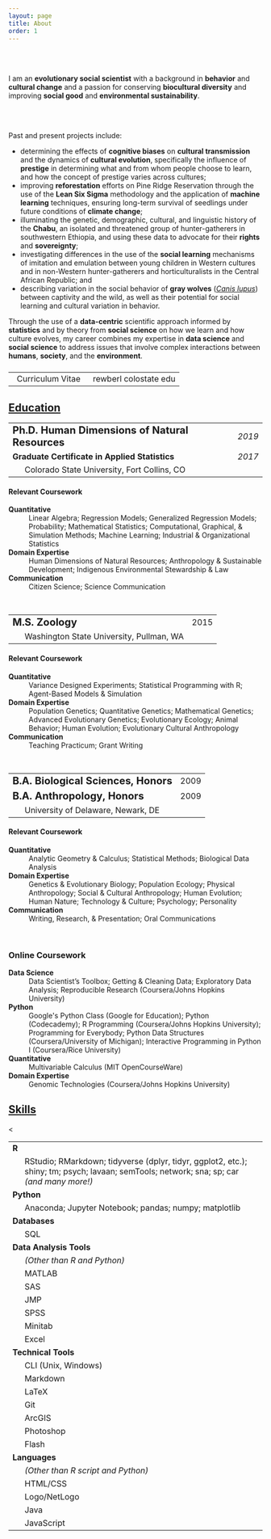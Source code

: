```yaml
---
layout: page
title: About
order: 1
---
```

<!-- Source: https://www.randomsnippets.com/2011/04/10/how-to-hide-show-or-toggle-your-div-with-jquery/ -->
<script type="text/javascript" src="https://ajax.googleapis.com/ajax/libs/jquery/1.4.4/jquery.min.js"></script>
<script type="text/javascript">
function show(block) {
     $('.boxes').each(function(index) {
          if ($(this).attr("id") == block) {
               $(this).show(400);
          }
          else {
               $(this).hide(350);
          }
     });
}
function hide(block) {
     $('.boxes').hide(350);
}
</script>

<br>

<div class="circular200 fa-pull-left" style="background-image: url(/public/img/profile_small.jpg); margin: 0rem 2rem 2rem 0rem;"></div>

<p>I am an <strong>evolutionary social scientist</strong> with a background in <strong>behavior</strong> and <strong>cultural change</strong> and a passion for conserving <strong>biocultural diversity</strong> and improving <strong>social good</strong> and <strong>environmental sustainability</strong>.</p>

<br><br>

<p>Past and present projects include:</p>
<ul>
<li>determining the effects of <strong>cognitive biases</strong> on <strong>cultural transmission</strong> and the dynamics of <strong>cultural evolution</strong>, specifically the influence of <strong>prestige</strong> in determining what and from whom people choose to learn, and how the concept of prestige varies across cultures;</li>
<li>improving <strong>reforestation</strong> efforts on Pine Ridge Reservation through the use of the <strong>Lean Six Sigma</strong> methodology and the application of <strong>machine learning</strong> techniques, ensuring long-term survival of seedlings under future conditions of <strong>climate change</strong>;</li>
<li>illuminating the genetic, demographic, cultural, and linguistic history of the <strong>Chabu</strong>, an isolated and threatened group of hunter-gatherers in southwestern Ethiopia, and using these data to advocate for their <strong>rights</strong> and <strong>sovereignty</strong>;</li>
<li>investigating differences in the use of the <strong>social learning</strong> mechanisms of imitation and emulation between young children in Western cultures and in non-Western hunter-gatherers and horticulturalists in the Central African Republic; and</li>
<li>describing variation in the social behavior of <strong>gray wolves</strong> (<a href="https://eol.org/pages/328607/overview" target="_blank"><em>Canis lupus</em></a>) between captivity and the wild, as well as their potential for social learning and cultural variation in behavior.</li>
</ul>

<p>Through the use of a <strong>data-centric</strong> scientific approach informed by <strong>statistics</strong> and by theory from <strong>social science</strong> on how we learn and how culture evolves, my career combines my expertise in <strong>data science</strong> and <strong>social science</strong> to address issues that involve complex interactions between <strong>humans</strong>, <strong>society</strong>, and the <strong>environment</strong>.</p>

<table style="margin: 1.5rem 0rem;">
<tr>
<td style="text-align: left;"><a href="/public/pdf/rewberl_cv.pdf" target="_blank"><i class="far fa-file-pdf fa-lg"></i></a>
&nbsp;&nbsp;Curriculum Vitae</td>
<td style="text-align: right;"><a href="email.me" rel="nofollow" onclick="this.href='mailto:' + 'rewberl' + '@' + 'colostate' + '.' + 'edu'"><i class="far fa-envelope fa-lg"></i></a>
&nbsp;&nbsp;rewberl <span class="avoidwrap"><i class="fas fa-at"></i> colostate <i class="fas fa-circle"></i> edu</span></td>
</tr>
</table>

## <a id="education-btn" href="javascript:show('boxes1');">Education</a><a id="education-open" href="javascript:show('boxes1');"><i class="far fa-caret-square-down" style="float: right;"></i></a>

<div class="boxes" id="boxes1" markdown="block">
<table>
<tr><td><strong style="font-size: 1.25rem;">Ph.D. Human Dimensions of Natural Resources</strong></td><td style="text-align: right;"><span class="avoidwrap"><em>2019</em></span></td></tr>
<tr><td><strong style="font-size: 1rem;">Graduate Certificate in Applied Statistics</strong></td><td style="text-align: right;"><span class="avoidwrap"><em>2017</em></span></td></tr>
<tr><td style="padding-left: 2rem;">Colorado State University, Fort Collins, CO</td><td></td></tr>
</table>

<h4>Relevant Coursework</h4>
<dl>
<dt><strong>Quantitative</strong></dt>
<dd>Linear Algebra; Regression Models; Generalized Regression Models; Probability; Mathematical Statistics; Computational, Graphical, & Simulation Methods; Machine Learning; Industrial & Organizational Statistics</dd>
<dt><strong>Domain Expertise</strong></dt>
<dd>Human Dimensions of Natural Resources; Anthropology & Sustainable Development; Indigenous Environmental Stewardship & Law</dd>
<dt><strong>Communication</strong></dt>
<dd>Citizen Science; Science Communication</dd>
</dl>


<br>
<table>
<tr><td><strong style="font-size: 1.25rem;">M.S. Zoology</strong></td><td style="text-align: right;">2015</td></tr>
<tr><td style="padding-left: 2rem;">Washington State University, Pullman, WA</td><td></td></tr>
</table>

<h4>Relevant Coursework</h4>
<dl>
<dt><strong>Quantitative</strong></dt>
<dd>Variance Designed Experiments; Statistical Programming with R; Agent-Based Models & Simulation</dd>
<dt><strong>Domain Expertise</strong></dt>
<dd>Population Genetics; Quantitative Genetics; Mathematical Genetics; Advanced Evolutionary Genetics; Evolutionary Ecology; Animal Behavior; Human Evolution; Evolutionary Cultural Anthropology</dd>
<dt><strong>Communication</strong></dt>
<dd>Teaching Practicum; Grant Writing</dd>
</dl>


<br>
<table>
<tr><td><strong style="font-size: 1.25rem;">B.A. Biological Sciences, Honors</strong></td><td style="text-align: right;">2009</td></tr>
<tr><td><strong style="font-size: 1.25rem;">B.A. Anthropology, Honors</strong></td><td style="text-align: right;">2009</td></tr>
<tr><td style="padding-left: 2rem;">University of Delaware, Newark, DE</td><td></td></tr>
</table>

<h4>Relevant Coursework</h4>
<dl>
<dt><strong>Quantitative</strong></dt>
<dd>Analytic Geometry & Calculus; Statistical Methods; Biological Data Analysis</dd>
<dt><strong>Domain Expertise</strong></dt>
<dd>Genetics & Evolutionary Biology; Population Ecology; Physical Anthropology; Social & Cultural Anthropology; Human Evolution; Human Nature; Technology & Culture; Psychology; Personality</dd>
<dt><strong>Communication</strong></dt>
<dd>Writing, Research, & Presentation; Oral Communications</dd>
</dl>


<br>
<h3>Online Coursework</h3>
<dl>
<dt><strong>Data Science</strong></dt>
<dd>Data Scientist’s Toolbox; Getting & Cleaning Data; Exploratory Data Analysis; Reproducible Research (Coursera/Johns Hopkins University)</dd>
<dt><strong>Python</strong></dt>
<dd>Google's Python Class (Google for Education); Python (Codecademy); R Programming (Coursera/Johns Hopkins University); Programming for Everybody; Python Data Structures (Coursera/University of Michigan); Interactive Programming in Python I (Coursera/Rice University)</dd>
<dt><strong>Quantitative</strong></dt>
<dd>Multivariable Calculus (MIT OpenCourseWare)</dd>
<dt><strong>Domain Expertise</strong></dt>
<dd>Genomic Technologies (Coursera/Johns Hopkins University)</dd>
</dl>

<a id="education-close" href="javascript:hide('boxes1');"><i class="far fa-caret-square-up" style="float: right; font-size: 1.5rem; margin-bottom: .5rem;"></i></a>
</div>



## <a id="skills-btn" href="javascript:show('boxes2');">Skills</a><a id="skills-open" href="javascript:show('boxes2');"><i class="far fa-caret-square-down" style="float: right;"></i></a>

<div class="boxes" id="boxes2" markdown="block">

<table>
<tr><td><strong>R</strong></td><td style="text-align: right;"><span class="fa-stack fa-1x" style="margin: -8px; top: -2px;"><i class="fas fa-star fa-stack-1x"></i></span><span class="fa-stack fa-1x" style="margin: -8px; top: -2px;"><i class="fas fa-star fa-stack-1x"></i></span><span class="fa-stack fa-1x" style="margin: -8px; top: -2px;"><i class="fas fa-star fa-stack-1x"></i></span></td></tr>
<tr><td colspan="2" style="padding-left: 2rem;">RStudio; RMarkdown; tidyverse (dplyr, tidyr, ggplot2, etc.); shiny; tm; psych; lavaan; semTools; network; sna; sp; car <em>(and many more!)</em></td></tr>
<tr><td><strong>Python</strong></td><td style="text-align: right;"><span class="fa-stack fa-1x" style="margin: -8px; top: -2px;"><i class="fas fa-star fa-stack-1x"></i></span><span class="fa-stack fa-1x" style="margin: -8px; top: -2px;"><i class="fas fa-star fa-stack-1x"></i></span><span class="fa-stack fa-1x" style="margin: -8px; top: -2px;"><i class="far fa-star fa-stack-1x"></i></span></td></tr>
<tr><td colspan="2" style="padding-left: 2rem;">Anaconda; Jupyter Notebook; pandas; numpy; matplotlib</td></tr>
<tr><td><strong>Databases</strong></td><td style="text-align: right;"><span class="fa-stack fa-1x" style="margin: -8px; top: -2px;"><i class="fas fa-star fa-stack-1x"></i></span><span class="fa-stack fa-1x" style="margin: -8px; top: -2px;"><i class="far fa-star fa-stack-1x"></i></span><span class="fa-stack fa-1x" style="margin: -8px; top: -2px;"><i class="far fa-star fa-stack-1x"></i></span></td></tr>
<tr><td colspan="2" style="padding-left: 2rem;">SQL</td></tr>
<tr><td colspan="2"><strong>Data Analysis Tools</strong></td></tr>
<tr><td style="padding-left: 2rem;"><em>(Other than R and Python)</em></td><td style="text-align: right;"></td></tr>
<tr><td style="padding-left: 2rem;">MATLAB</td><td style="text-align: right;"><span class="fa-stack fa-1x" style="margin: -8px; top: -2px;"><i class="fas fa-star fa-stack-1x"></i></span><span class="fa-stack fa-1x" style="margin: -8px; top: -2px;"><i class="far fa-star fa-stack-1x"></i><i class="fas fa-star-half fa-stack-1x"></i></span><span class="fa-stack fa-1x" style="margin: -8px; top: -2px;"><i class="far fa-star fa-stack-1x"></i></span></td></tr>
<tr><td style="padding-left: 2rem;">SAS</td><td style="text-align: right;"><span class="fa-stack fa-1x" style="margin: -8px; top: -2px;"><i class="fas fa-star fa-stack-1x"></i></span><span class="fa-stack fa-1x" style="margin: -8px; top: -2px;"><i class="far fa-star fa-stack-1x"></i><i class="fas fa-star-half fa-stack-1x"></i></span><span class="fa-stack fa-1x" style="margin: -8px; top: -2px;"><i class="far fa-star fa-stack-1x"></i></span></td></tr>
<tr><td style="padding-left: 2rem;">JMP</td><td style="text-align: right;"><span class="fa-stack fa-1x" style="margin: -8px; top: -2px;"><i class="fas fa-star fa-stack-1x"></i></span><span class="fa-stack fa-1x" style="margin: -8px; top: -2px;"><i class="far fa-star fa-stack-1x"></i><i class="fas fa-star-half fa-stack-1x"></i></span><span class="fa-stack fa-1x" style="margin: -8px; top: -2px;"><i class="far fa-star fa-stack-1x"></i></span></td></tr>
<tr><td style="padding-left: 2rem;">SPSS</td><td style="text-align: right;"><span class="fa-stack fa-1x" style="margin: -8px; top: -2px;"><i class="fas fa-star fa-stack-1x"></i></span><span class="fa-stack fa-1x" style="margin: -8px; top: -2px;"><i class="far fa-star fa-stack-1x"></i><i class="fas fa-star-half fa-stack-1x"></i></span><span class="fa-stack fa-1x" style="margin: -8px; top: -2px;"><i class="far fa-star fa-stack-1x"></i></span></td></tr>
<tr><td style="padding-left: 2rem;">Minitab</td><td style="text-align: right;"><span class="fa-stack fa-1x" style="margin: -8px; top: -2px;"><i class="fas fa-star fa-stack-1x"></i></span><span class="fa-stack fa-1x" style="margin: -8px; top: -2px;"><i class="far fa-star fa-stack-1x"></i><i class="fas fa-star-half fa-stack-1x"></i></span><span class="fa-stack fa-1x" style="margin: -8px; top: -2px;"><i class="far fa-star fa-stack-1x"></i></span></td></tr>
<tr><td style="padding-left: 2rem;">Excel</td><td style="text-align: right;"><span class="fa-stack fa-1x" style="margin: -8px; top: -2px;"><i class="fas fa-star fa-stack-1x"></i></span><span class="fa-stack fa-1x" style="margin: -8px; top: -2px;"><i class="fas fa-star fa-stack-1x"></i></span><span class="fa-stack fa-1x" style="margin: -8px; top: -2px;"><i class="far fa-star fa-stack-1x"></i><i class="fas fa-star-half fa-stack-1x"></i></span></td></tr>
<tr><td colspan="2"><strong>Technical Tools</strong></td></tr>
<tr><td style="padding-left: 2rem;">CLI (Unix, Windows)</td><td style="text-align: right;"><span class="fa-stack fa-1x" style="margin: -8px; top: -2px;"><i class="fas fa-star fa-stack-1x"></i></span><span class="fa-stack fa-1x" style="margin: -8px; top: -2px;"><i class="fas fa-star fa-stack-1x"></i></span><span class="fa-stack fa-1x" style="margin: -8px; top: -2px;"><i class="far fa-star fa-stack-1x"></i></span></td></tr>
<tr><td style="padding-left: 2rem;">Markdown</td><<td style="text-align: right;"><span class="fa-stack fa-1x" style="margin: -8px; top: -2px;"><i class="fas fa-star fa-stack-1x"></i></span><span class="fa-stack fa-1x" style="margin: -8px; top: -2px;"><i class="fas fa-star fa-stack-1x"></i></span><span class="fa-stack fa-1x" style="margin: -8px; top: -2px;"><i class="fas fa-star fa-stack-1x"></i></span></td></tr>
<tr><td style="padding-left: 2rem;">LaTeX</td><td style="text-align: right;"><span class="fa-stack fa-1x" style="margin: -8px; top: -2px;"><i class="fas fa-star fa-stack-1x"></i></span><span class="fa-stack fa-1x" style="margin: -8px; top: -2px;"><i class="fas fa-star fa-stack-1x"></i></span><span class="fa-stack fa-1x" style="margin: -8px; top: -2px;"><i class="far fa-star fa-stack-1x"></i></span></td></tr>
<tr><td style="padding-left: 2rem;">Git</td><td style="text-align: right;"><span class="fa-stack fa-1x" style="margin: -8px; top: -2px;"><i class="fas fa-star fa-stack-1x"></i></span><span class="fa-stack fa-1x" style="margin: -8px; top: -2px;"><i class="fas fa-star fa-stack-1x"></i></span><span class="fa-stack fa-1x" style="margin: -8px; top: -2px;"><i class="far fa-star fa-stack-1x"></i></span></td></tr>
<tr><td style="padding-left: 2rem;">ArcGIS</td><td style="text-align: right;"><span class="fa-stack fa-1x" style="margin: -8px; top: -2px;"><i class="fas fa-star fa-stack-1x"></i></span><span class="fa-stack fa-1x" style="margin: -8px; top: -2px;"><i class="fas fa-star fa-stack-1x"></i></span><span class="fa-stack fa-1x" style="margin: -8px; top: -2px;"><i class="far fa-star fa-stack-1x"></i></span></td></tr>
<tr><td style="padding-left: 2rem;">Photoshop</td><td style="text-align: right;"><span class="fa-stack fa-1x" style="margin: -8px; top: -2px;"><i class="fas fa-star fa-stack-1x"></i></span><span class="fa-stack fa-1x" style="margin: -8px; top: -2px;"><i class="fas fa-star fa-stack-1x"></i></span><span class="fa-stack fa-1x" style="margin: -8px; top: -2px;"><i class="fas fa-star fa-stack-1x"></i></span></td></tr>
<tr><td style="padding-left: 2rem;">Flash</td><td style="text-align: right;"><span class="fa-stack fa-1x" style="margin: -8px; top: -2px;"><i class="fas fa-star fa-stack-1x"></i></span><span class="fa-stack fa-1x" style="margin: -8px; top: -2px;"><i class="far fa-star fa-stack-1x"></i><i class="fas fa-star-half fa-stack-1x"></i></span><span class="fa-stack fa-1x" style="margin: -8px; top: -2px;"><i class="far fa-star fa-stack-1x"></i></span></td></tr>
<tr><td colspan="2"><strong>Languages</strong></td></tr>
<tr><td style="padding-left: 2rem;"><em>(Other than R script and Python)</em></td><td style="text-align: right;"></td></tr>
<tr><td style="padding-left: 2rem;">HTML/CSS</td><td style="text-align: right;"><span class="fa-stack fa-1x" style="margin: -8px; top: -2px;"><i class="fas fa-star fa-stack-1x"></i></span><span class="fa-stack fa-1x" style="margin: -8px; top: -2px;"><i class="fas fa-star fa-stack-1x"></i></span><span class="fa-stack fa-1x" style="margin: -8px; top: -2px;"><i class="fas fa-star fa-stack-1x"></i></span></td></tr>
<tr><td style="padding-left: 2rem;">Logo/NetLogo</td><td style="text-align: right;"><span class="fa-stack fa-1x" style="margin: -8px; top: -2px;"><i class="fas fa-star fa-stack-1x"></i></span><span class="fa-stack fa-1x" style="margin: -8px; top: -2px;"><i class="fas fa-star fa-stack-1x"></i></span><span class="fa-stack fa-1x" style="margin: -8px; top: -2px;"><i class="fas fa-star fa-stack-1x"></i></span></td></tr>
<tr><td style="padding-left: 2rem;">Java</td><td style="text-align: right;"><span class="fa-stack fa-1x" style="margin: -8px; top: -2px;"><i class="fas fa-star fa-stack-1x"></i></span><span class="fa-stack fa-1x" style="margin: -8px; top: -2px;"><i class="far fa-star fa-stack-1x"></i></span><span class="fa-stack fa-1x" style="margin: -8px; top: -2px;"><i class="far fa-star fa-stack-1x"></i></span></td></tr>
<tr><td style="padding-left: 2rem;">JavaScript</td><td style="text-align: right;"><span class="fa-stack fa-1x" style="margin: -8px; top: -2px;"><i class="fas fa-star fa-stack-1x"></i></span><span class="fa-stack fa-1x" style="margin: -8px; top: -2px;"><i class="far fa-star fa-stack-1x"></i></span><span class="fa-stack fa-1x" style="margin: -8px; top: -2px;"><i class="far fa-star fa-stack-1x"></i></span></td></tr>
</table>

<!-- Add systematic key/legend for star meanings, e.g. basic functions, advanced tasks, "full-stack"? -->

<a id="skills-close" href="javascript:hide('boxes2');"><i class="far fa-caret-square-up" style="float: right; font-size: 1.5rem; margin-bottom: .5rem;"></i></a>
</div>


<!--
<a id="projects-btn" href="javascript:show('boxes3');"><h2>Projects</h2></a>

<div class="boxes" id="boxes3">

Biocultural Diversity in Ethiopia

</div>



Curriculum Vitae [icon]
-->
